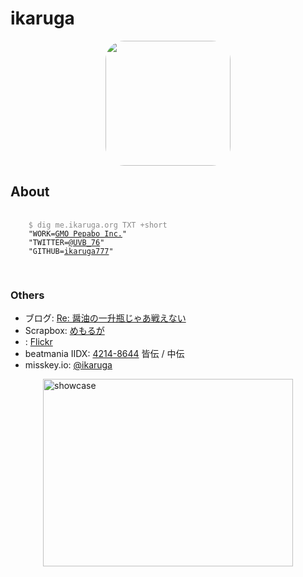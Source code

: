 # ikaruga

<span style="display: flex;  justify-content: center;">
<img style="border-radius: 30px;" src="//ikaruga.org/icon.jpg" width="200px" height="200px">
</span>


## About

<div class="language-console extra-class">
  <pre class="language-text console">
    <code>
    <span style="color:#888">$ dig me.ikaruga.org TXT +short</span>
    "WORK=<a href="https://pepabo.com/" target="_blank">GMO Pepabo Inc.</a>"
    "TWITTER=<a href="https://twitter.com/UVB_76" target="_blank">@UVB_76</a>"
    "GITHUB=<a href="https://github.com/ikaruga777" target="_blank">ikaruga777</a>"
    </code>
  </pre>
</div>

### Others

- ブログ: [Re: 醤油の一升瓶じゃあ戦えない](https://uvb-76.hatenablog.com/)
- Scrapbox: [めもるが](https://scrapbox.io/uvb-76/)
- <i class="fa-brands fa-flickr"> </i>: [Flickr](https://www.flickr.com/photos/uvb_76/)
- beatmania IIDX: [4214-8644](https://score.iidx.app/users/4214-8644) 皆伝 / 中伝
- misskey.io: [@ikaruga](https://misskey.io/@ikaruga)

<span style="display: flex;  justify-content: center;">
<a data-flickr-embed="true" href="https://www.flickr.com/photos/uvb_76/albums/72177720308085762" title="showcase"><img src="https://live.staticflickr.com/2941/33206327450_bcd06dbe6d_w.jpg" width="400" height="300" alt="showcase"/></a><script async src="//embedr.flickr.com/assets/client-code.js" charset="utf-8"></script>
</span>
<style type="text/css">
  .flickr-embed-frame {

  }
</style>
